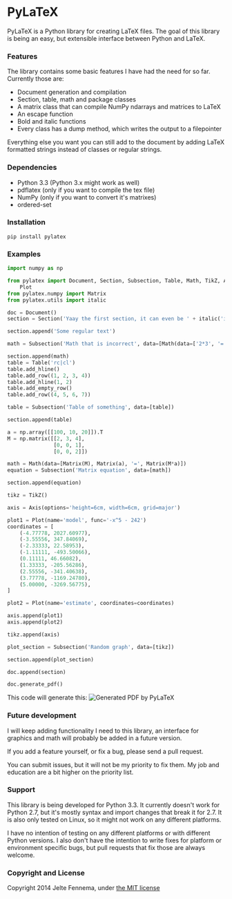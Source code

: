 PyLaTeX
=======

PyLaTeX is a Python library for creating LaTeX files. The goal of this library
is being an easy, but extensible interface between Python and LaTeX.


### Features

The library contains some basic features I have had the need for so far.
Currently those are:

- Document generation and compilation
- Section, table, math and package classes
- A matrix class that can compile NumPy ndarrays and matrices to LaTeX
- An escape function
- Bold and italic functions
- Every class has a dump method, which writes the output to a filepointer

Everything else you want you can still add to the document by adding LaTeX
formatted strings instead of classes or regular strings.


### Dependencies

- Python 3.3 (Python 3.x might work as well)
- pdflatex (only if you want to compile the tex file)
- NumPy (only if you want to convert it's matrixes)
- ordered-set


### Installation
`pip install pylatex`


### Examples

```python
import numpy as np

from pylatex import Document, Section, Subsection, Table, Math, TikZ, Axis, \
    Plot
from pylatex.numpy import Matrix
from pylatex.utils import italic

doc = Document()
section = Section('Yaay the first section, it can even be ' + italic('italic'))

section.append('Some regular text')

math = Subsection('Math that is incorrect', data=[Math(data=['2*3', '=', 9])])

section.append(math)
table = Table('rc|cl')
table.add_hline()
table.add_row((1, 2, 3, 4))
table.add_hline(1, 2)
table.add_empty_row()
table.add_row((4, 5, 6, 7))

table = Subsection('Table of something', data=[table])

section.append(table)

a = np.array([[100, 10, 20]]).T
M = np.matrix([[2, 3, 4],
               [0, 0, 1],
               [0, 0, 2]])

math = Math(data=[Matrix(M), Matrix(a), '=', Matrix(M*a)])
equation = Subsection('Matrix equation', data=[math])

section.append(equation)

tikz = TikZ()

axis = Axis(options='height=6cm, width=6cm, grid=major')

plot1 = Plot(name='model', func='-x^5 - 242')
coordinates = [
    (-4.77778, 2027.60977),
    (-3.55556, 347.84069),
    (-2.33333, 22.58953),
    (-1.11111, -493.50066),
    (0.11111, 46.66082),
    (1.33333, -205.56286),
    (2.55556, -341.40638),
    (3.77778, -1169.24780),
    (5.00000, -3269.56775),
]

plot2 = Plot(name='estimate', coordinates=coordinates)

axis.append(plot1)
axis.append(plot2)

tikz.append(axis)

plot_section = Subsection('Random graph', data=[tikz])

section.append(plot_section)

doc.append(section)

doc.generate_pdf()
```

This code will generate this:
![Generated PDF by PyLaTeX](https://raw.github.com/JelteF/PyLaTeX/master/docs/static/screenshot.png)


### Future development

I will keep adding functionality I need to this library, an interface for
graphics and math will probably be added in a future version.

If you add a feature yourself, or fix a bug, please send a pull request.

You can submit issues, but it will not be my priority to fix them. My job and
education are a bit higher on the priority list.


### Support

This library is being developed for Python 3.3. It currently doesn't work for
Python 2.7, but it's mostly syntax and import changes that break it for 2.7.
It is also only tested on Linux, so it might not work on any different
platforms.

I have no intention of testing on any different platforms or with different
Python versions. I also don't have the intention to write fixes for platform or
environment specific bugs, but pull requests that fix those are always welcome.


### Copyright and License

Copyright 2014 Jelte Fennema, under [the MIT
license](https://github.com/JelteF/PyLaTeX/blob/master/LICENSE)
